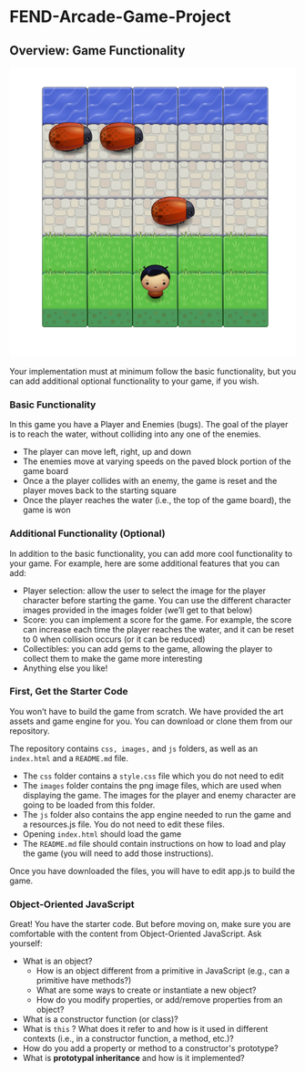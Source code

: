 # FEND-Arcade-Game-Project
## Overview: Game Functionality
 
![Screenshot](https://github.com/Durdona/FEND-Arcade-Game-Project/blob/master/screenshot.png)
 

Your implementation must at minimum follow the basic functionality, but you can add additional optional functionality to your game, if you wish.

### Basic Functionality
In this game you have a Player and Enemies (bugs). The goal of the player is to reach the water, without colliding into any one of the enemies. 

* The player can move left, right, up and down
* The enemies move at varying speeds on the paved block portion of the game board
* Once a the player collides with an enemy, the game is reset and the player moves back to the starting square
* Once the player reaches the water (i.e., the top of the game board), the game is won

### Additional Functionality (Optional)
In addition to the basic functionality, you can add more cool functionality to your game. For example, here are some additional features that you can add:

* Player selection: allow the user to select the image for the player character before starting the game. You can use the different character images provided in the images folder (we’ll get to that below)
* Score: you can implement a score for the game. For example, the score can increase each time the player reaches the water, and it can be reset to 0 when collision occurs (or it can be reduced)
* Collectibles: you can add gems to the game, allowing the player to collect them to make the game more interesting
* Anything else you like!

### First, Get the Starter Code
You won’t have to build the game from scratch. We have provided the art assets and game engine for you. You can download or clone them from our repository.

The repository contains `css, images,` and  `js`  folders, as well as an `index.html`  and a `README.md`  file. 
 
* The ` css ` folder contains a `style.css` file which you do not need to edit 
* The `images` folder contains the png image files, which are used when displaying the game. The images for the player and enemy character are going to be loaded from this folder. 
* The `js` folder also contains the app engine needed to run the game and a resources.js file. You do not need to edit these files. 
* Opening `index.html` should load the game 
* The `README.md` file should contain instructions on how to load and play the game (you will need to add those instructions).
 
 Once you have downloaded the files, you will have to edit app.js to build the game. 

### Object-Oriented JavaScript
Great! You have the starter code. But before moving on, make sure you are comfortable with the content from Object-Oriented JavaScript. Ask yourself:

*  What is an object? 
   * How is an object different from a primitive in JavaScript (e.g., can a primitive have methods?) 
   * What are some ways to create or instantiate a new object? 
   * How do you modify properties, or add/remove properties from an object? 
*  What is a constructor function (or class)?
*  What is `this` ? What does it refer to and how is it used in different contexts (i.e., in a constructor function, a method, etc.)?  
*  How do you add a property or method to a constructor's prototype? 
*  What is **prototypal inheritance** and how is it implemented? 
 

